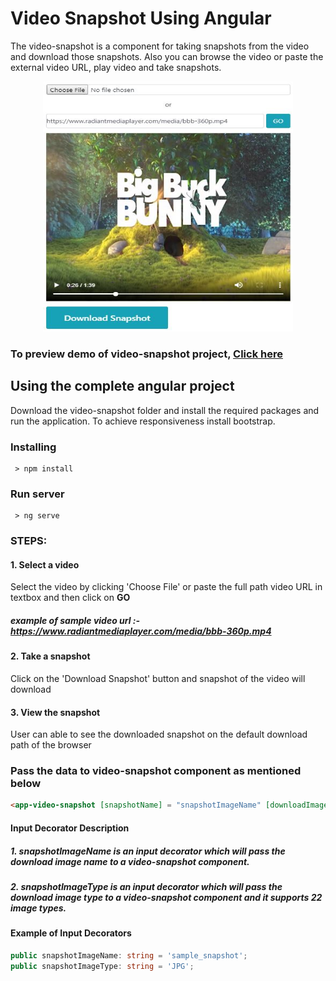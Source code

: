 # Video Snapshot Using Angular

The video-snapshot is a component for taking snapshots from the video and download those snapshots.
Also you can browse the video or paste the external video URL, play video and take snapshots. 

<p align="center">
  <img width="400" height="400" src="https://raw.githubusercontent.com/ShivrajChougule/video-snapshot/master/images/preview.JPG">
</p>

### To preview demo of video-snapshot project, [Click here](https://video-snapshot-component.stackblitz.io)

## Using the complete angular project
Download the video-snapshot folder and install the required packages and run the application.
To achieve responsiveness install bootstrap.

### Installing

```
 > npm install
```

### Run server

```
 > ng serve
```

### STEPS:

#### 1. Select a video
Select the video by clicking 'Choose File' or paste the full path video URL in textbox and then click on <b>GO</b>
##### example of sample video url :- https://www.radiantmediaplayer.com/media/bbb-360p.mp4

#### 2. Take a snapshot
Click on the 'Download Snapshot' button and snapshot of the video will download

#### 3. View the snapshot
User can able to see the downloaded snapshot on the default download path of the browser

### Pass the data to video-snapshot component as mentioned below

```html
<app-video-snapshot [snapshotName] = "snapshotImageName" [downloadImageType]= "snapshotImageType"></app-video-snapshot>
```
#### Input Decorator Description

##### 1. snapshotImageName is an input decorator which will pass the download image name to a video-snapshot component.

##### 2. snapshotImageType is an input decorator which will pass the download image type to a video-snapshot component and it supports            22 image types.

#### Example of Input Decorators
```typescript
public snapshotImageName: string = 'sample_snapshot';
public snapshotImageType: string = 'JPG';
```






